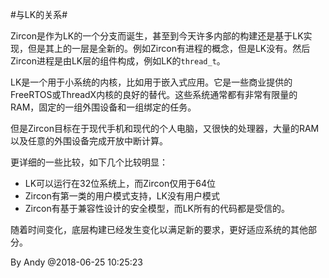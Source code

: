 
#与LK的关系#

Zircon是作为LK的一个分支而诞生，甚至到今天许多内部的构建还是基于LK实现，但是其上的一层是全新的。例如Zircon有进程的概念，但是LK没有。然后Zircon进程是由LK层的组件构成，例如LK的`thread_t`。

LK是一个用于小系统的内核，比如用于嵌入式应用。它是一些商业提供的FreeRTOS或ThreadX内核的良好的替代。这些系统通常都有非常有限量的RAM，固定的一组外围设备和一组绑定的任务。

但是Zircon目标在于现代手机和现代的个人电脑，又很快的处理器，大量的RAM以及任意的外围设备完成开放中断计算。

更详细的一些比较，如下几个比较明显：

* LK可以运行在32位系统上，而Zircon仅用于64位
* Zircon有第一类的用户模式支持，LK没有用户模式
* Zircon有基于兼容性设计的安全模型，而LK所有的代码都是受信的。

随着时间变化，底层构建已经发生变化以满足新的要求，更好适应系统的其他部分。

By Andy @2018-06-25 10:25:23





